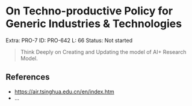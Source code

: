 # On Techno-productive Policy for  Generic Industries & Technologies

Extra: PRO-7
ID: PRO-642
L: 66
Status: Not started

> Think Deeply on Creating and Updating the model of AI+ Research Model.
> 

## References

- https://air.tsinghua.edu.cn/en/index.htm
- …